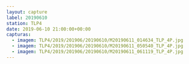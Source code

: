 ```yaml
---
layout: capture
label: 20190610
station: TLP4
date: 2019-06-10 21:00:00+00:00
capturas:
  - imagem: TLP4/2019/201906/20190610/M20190611_014634_TLP_4P.jpg
  - imagem: TLP4/2019/201906/20190610/M20190611_050540_TLP_4P.jpg
  - imagem: TLP4/2019/201906/20190610/M20190611_061119_TLP_4P.jpg
---
```


